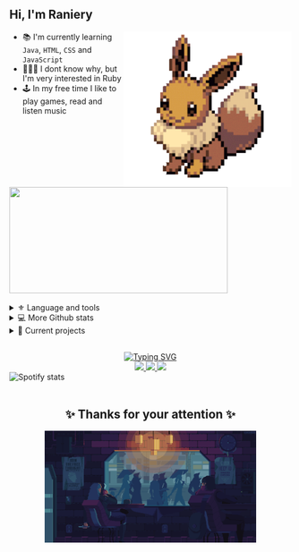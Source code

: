 ## Hi, I'm Raniery

<img 
    src="./imgs/eevee.gif"
    alt='Eevee pokemon'
    align='right'
    width='300px'
/>
<!--About me-->
- 📚 I'm currently learning `Java`, `HTML`, `CSS` and `JavaScript`
- 👨🏻‍💻 I dont know why, but I'm very interested in Ruby
- 🕹 In my free time I like to play games, read and listen music

<!--Github stats-->
<img
    src="https://github-readme-stats.vercel.app/api/top-langs/?username=Ranieeery&layout=compact&langs_count=8&text_color=ffffff&theme=react&hide=jupyter%20notebook&hide_border='false'"
    align='justify'
    height='190px' width='390px'
/>

<!--Toggle lists-->
<details class='tecnologies'>
    <summary> ⚜ Language and tools </summary> 
        <h3>Languages</h3>
    
   ![C++](https://custom-icon-badges.demolab.com/badge/C++-323330.svg?logo=cplusplus&logoColor=white&style=for-the-badge&labelColor=2E86C1)
   ![CSS3](https://custom-icon-badges.demolab.com/badge/CSS3-323330.svg?logo=css3&logoColor=white&style=for-the-badge&labelColor=5DADE2)
   ![HTML5](https://custom-icon-badges.demolab.com/badge/HTML5-323330.svg?logo=html5&logoColor=white&style=for-the-badge&labelColor=FF6100)
   ![Java](https://custom-icon-badges.demolab.com/badge/Java-323330.svg?logo=java&logoColor=white&style=for-the-badge&labelColor=502810)
   ![JS](https://custom-icon-badges.demolab.com/badge/JavaScript-323330.svg?logo=javascript&logoColor=white&style=for-the-badge&labelColor=yellow)
   ![Python](https://custom-icon-badges.demolab.com/badge/Python-323330.svg?logo=python&logoColor=white&style=for-the-badge&labelColor=128FA5)
    <h3>Databases and frameworks</h3>
   ![Arduino](https://custom-icon-badges.demolab.com/badge/Arduino-323330.svg?logo=arduino&logoColor=white&style=for-the-badge&labelColor=19A869) 
   ![AWS](https://custom-icon-badges.demolab.com/badge/AWS-323330.svg?logo=aws&logoColor=white&style=for-the-badge&labelColor=FF9700)  
    <h3>Softwares and tools</h3>
   ![PS](https://custom-icon-badges.demolab.com/badge/Adobe%20Photoshop-323330.svg?logo=adobephotoshop&logoColor=white&style=for-the-badge&labelColor=010C87)
   ![Git](https://custom-icon-badges.demolab.com/badge/Git-323330.svg?logo=git&logoColor=white&style=for-the-badge&labelColor=orange)
   ![Github](https://custom-icon-badges.demolab.com/badge/GitHub-323330.svg?logo=github&logoColor=white&style=for-the-badge&labelColor=gray)
    <br>
</details>

<details class='more github stats'>
    <summary> 💻 More Github stats</summary>
    <br/>
    <div align='center'>
    <img 
    src="https://github-readme-stats.vercel.app/api?username=ranieeery&show_icons=true&text_color=ffffff&theme=react&include_all_commits=true&count_private=true&hide_border='false'" 
    alt='Github profile stats'
    height='160em'/></a>
    <img 
    src="https://streak-stats.demolab.com?user=Ranieeery&dates=ffffff&theme=react&date_format=j%20M%5B%20Y%5D&ring=ff8600&fire=ff8600&sideNums=ffffff&currStreakNum=ffffff&hide_border=true" 
    alt='Github streak stats'
    height='160em'/>
    </a>
    </div>
</details>

<details class='projects'>
    <summary> 🚀 Current projects </summary><br>
    <div align='center'>
        <a class='pokedex'
        href="https://github.com/Ranieeery/pokedex"><img src="https://github-readme-stats.vercel.app/api/pin/?username=ranieeery&repo=pokedex&theme=react&border_radius=4.5&hide_border='false'" width='278px'/></a>
        <a class='game'
        href="https://github.com/Ranieeery/Game-indev-Java"><img src="https://github-readme-stats.vercel.app/api/pin/?username=ranieeery&repo=Game-indev-Java&theme=react&border_radius=4.5&hide_border='false'" width='278px'/></div></a>
    <br/>
</details>

## 
<div class='media' align='center'>
    <a href="https://git.io/typing-svg">
        <img src="https://readme-typing-svg.demolab.com?font=Press+Start+2P&duration=1750&pause=1200&color=00D7F6&background=FF000000&center=true&vCenter=true&height=40&lines=More+social+media;Follow+me" alt="Typing SVG"/>    </a> <br>
    <a href="https://www.linkedin.com/in/ranierygoulart/">
        <img src="https://custom-icon-badges.demolab.com/badge/LinkedIn-288AB8.svg?logo=linkedin&logoColor=white&style=for-the-badge&labelColor=2EA6DE"/>
    </a>
    <a href="https://www.instagram.com/ranierygoulart/">
        <img src="https://custom-icon-badges.demolab.com/badge/instagram-C04BF7.svg?logo=instagram&logoColor=white&style=for-the-badge&labelColor=D680FF"/>
    </a>
    <a href="LINKHERE">
        <img src="https://custom-icon-badges.demolab.com/badge/spotify-225805.svg?logo=spotify&logoColor=white&style=for-the-badge&labelColor=358A08"/>
    </a>    
    
</div>

<!--idk how to name this-->
<div class='spotify'
    align="left"><img
    alt='Spotify stats'
    height='100' 
    src="https://spotify-github-profile.vercel.app/api/view?uid=21ewv2m2bdpfh7ce64v6x2dta&cover_image=true&theme=natemoo-re&bar_color=00d7f6&bar_color_cover=false"/>
<div/></br>

<div class='byebye'
    align="center"><h2>
    ✨ Thanks for your attention ✨</h2><a
    href="https://www.behance.net/gallery/36569841/Coffee-in-rain-gif-animation" target="blank"><img 
    alt="Rain gif" 
    align="center"
    src="./imgs/byKirokaze.gif"
    height="75%" width="75%" 
/></a>
</div>

